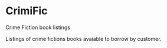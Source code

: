 # CrimiFic
Crime Fiction book listings

Listings of crime fictions books avaiable to borrow by customer.

